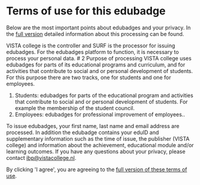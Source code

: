 # Terms of use for this edubadge

Below are the most important points about edubadges and your privacy. In the [full version](https://raw.githubusercontent.com/edubadges/privacy/master/vista-college/edubadges-formal-text-en.md) detailed information about this processing can be found.

VISTA college is the controller and SURF is the processor for issuing edubadges. For the edubadges platform to function, it is necessary to process your personal data. # 2 Purpose of processing
VISTA college uses edubadges for parts of its educational programs and curriculum, and for activities that contribute to social and or personal development of students. For this purpose there are two tracks, one for students and one for employees.
1. Students: edubadges for parts of the educational program and activities that contribute to social and or personal development of students. For example the membership of the student council.
2. Employees: edubadges for professional improvement of employees..

To issue edubadges, your first name, last name and email address are processed. In addition the edubadge contains your eduID and supplementary information such as the time of issue, the publisher (VISTA college) and information about the achievement, educational module and/or learning outcomes. If you have any questions about your privacy, please contact [ibp@vistacollege.nl](mailto:ibp@vistacollege.nl).

By clicking 'I agree', you are agreeing to the [full version of these terms of use](https://raw.githubusercontent.com/edubadges/privacy/master/vista-college/edubadges-formal-text-en.md).